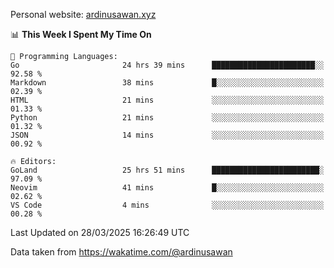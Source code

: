 Personal website: [ardinusawan.xyz](https://ardinusawan.xyz)

<!--START_SECTION:waka-->
📊 **This Week I Spent My Time On** 

```text
💬 Programming Languages: 
Go                       24 hrs 39 mins      ███████████████████████░░   92.58 % 
Markdown                 38 mins             █░░░░░░░░░░░░░░░░░░░░░░░░   02.39 % 
HTML                     21 mins             ░░░░░░░░░░░░░░░░░░░░░░░░░   01.33 % 
Python                   21 mins             ░░░░░░░░░░░░░░░░░░░░░░░░░   01.32 % 
JSON                     14 mins             ░░░░░░░░░░░░░░░░░░░░░░░░░   00.92 % 

🔥 Editors: 
GoLand                   25 hrs 51 mins      ████████████████████████░   97.09 % 
Neovim                   41 mins             █░░░░░░░░░░░░░░░░░░░░░░░░   02.62 % 
VS Code                  4 mins              ░░░░░░░░░░░░░░░░░░░░░░░░░   00.28 % 
```


 Last Updated on 28/03/2025 16:26:49 UTC
<!--END_SECTION:waka-->
Data taken from https://wakatime.com/@ardinusawan
